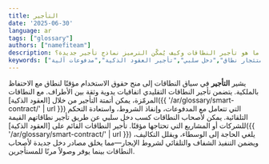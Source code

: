 ```yaml
---
title: التأجير
date: '2025-06-30'
language: ar
tags: ["glossary"]
authors: ["namefiteam"]
description: ما هو تأجير النطاقات وكيف يُمكّن الترميز نماذج تأجير جديدة؟
keywords: ["تأجير","استئجار نطاق","دخل سلبي","تأجير العقود الذكية","مدفوعات آلية"]
---
```



يشير **التأجير** في سياق النطاقات إلى منح حقوق الاستخدام مؤقتًا لنطاق مع الاحتفاظ بالملكية. يتضمن تأجير النطاقات التقليدي اتفاقيات يدوية وثقة بين الأطراف. مع النطاقات المرمّزة، يمكن أتمتة التأجير من خلال [العقود الذكية]({{ '/ar/glossary/smart-contract/' | url }}) التي تتعامل مع المدفوعات، وإنفاذ الشروط، واستعادة التحكم التلقائية. يمكن لأصحاب النطاقات كسب دخل سلبي عن طريق تأجير نطاقاتهم القيمة للشركات أو المشاريع التي تحتاجها مؤقتًا. تأجير النطاقات القائم على [العقود الذكية]({{ '/ar/glossary/smart-contract/' | url }}) يلغي الحاجة إلى الوسطاء، ويقلل التكاليف، ويضمن التنفيذ الشفاف والتلقائي لشروط الإيجار—مما يخلق مصادر دخل جديدة لأصحاب النطاقات بينما يوفر وصولاً مرنًا للمستأجرين.